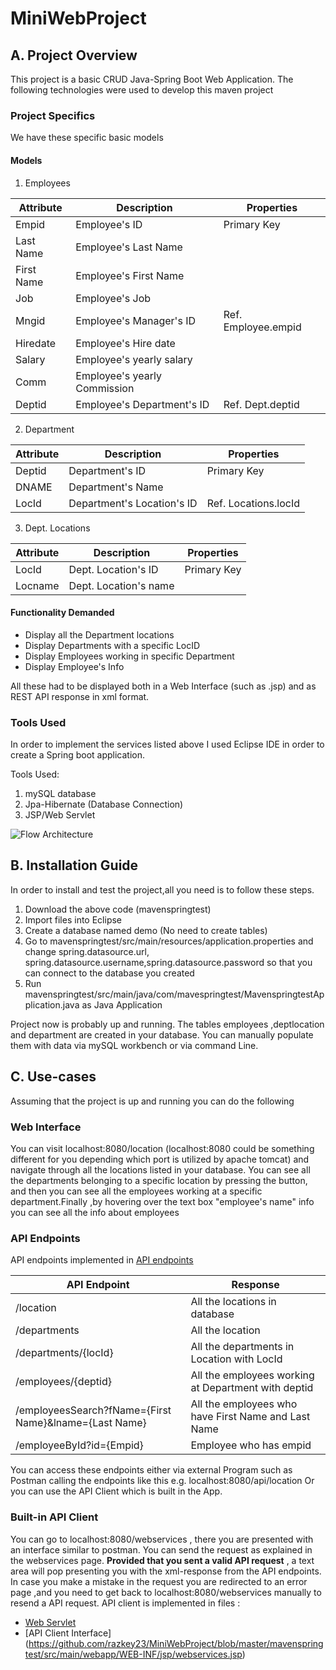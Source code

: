 # MiniWebProject
## A. Project Overview
This project is a basic CRUD Java-Spring Boot Web Application. The following technologies were used to develop this maven project

### Project Specifics
We have these specific basic models
#### Models
1. Employees

|Attribute|Description|Properties|
|-|-|-|
|Empid|Employee's ID|Primary Key|
|Last Name| Employee's Last Name||
|First Name|Employee's First Name||
|Job|Employee's Job||
|Mngid|Employee's Manager's ID|Ref. Employee.empid|
|Hiredate| Employee's Hire date||
|Salary|Employee's yearly salary||
|Comm|Employee's yearly Commission||
|Deptid|Employee's Department's ID|Ref. Dept.deptid|

2. Department

|Attribute|Description|Properties|
|-|-|-|
|Deptid| Department's ID|Primary Key|
|DNAME| Department's Name||
|LocId|Department's Location's ID|Ref. Locations.locId|

3. Dept. Locations

|Attribute|Description|Properties|
|-|-|-|
|LocId|Dept. Location's ID|Primary Key|
|Locname| Dept. Location's name||

#### Functionality Demanded

* Display all the Department locations
* Display Departments with a specific LocID
* Display Employees working in specific Department
* Display Employee's Info

All these had to be displayed both in a Web Interface (such as .jsp) and as REST API response in xml format.

### Tools Used
In order to implement the services listed above I used Eclipse IDE in order to create a Spring boot application.

Tools Used:
1. mySQL database
2. Jpa-Hibernate (Database Connection)
3. JSP/Web Servlet 


![Flow Architecture](https://static.javatpoint.com/springboot/images/spring-boot-architecture2.png)
 
 ## B. Installation Guide
 
 In order to install and test the project,all you need is to follow these steps.
 1. Download the above code (mavenspringtest)
 2. Import files into Eclipse
 3. Create a database named demo (No need to create tables) 
 4. Go to mavenspringtest/src/main/resources/application.properties and change spring.datasource.url,
 spring.datasource.username,spring.datasource.password so that you can connect to the database you created
 5. Run mavenspringtest/src/main/java/com/mavespringtest/MavenspringtestApplication.java  as Java Application 
 
 Project now is probably up and running. The tables employees ,deptlocation and department are created in your database. You can manually populate them with data
 via mySQL workbench or via command Line.
 
 ## C. Use-cases
 Assuming that the project is up and running you can do the following
 
 ### Web Interface
 You can visit localhost:8080/location (localhost:8080 could be something different for you depending which  port is utilized by apache tomcat) and navigate through
 all the locations listed in your database. You can see all the departments belonging to a specific location by pressing the button, and then you can see all the employees
 working at a specific department.Finally ,by hovering over the text box "employee's name" info you can see all the info about employees
 
 ### API Endpoints
 API endpoints implemented in [API endpoints](https://github.com/razkey23/MiniWebProject/blob/master/mavenspringtest/src/main/java/com/mavespringtest/controller/ApiController.java) 
 
 |API Endpoint|Response|
 |-|-|
 |/location|All the locations in database|
 |/departments|All the location|
 |/departments/{locId}|All the departments in Location with LocId|
 |/employees/{deptid}|All the employees working at Department with deptid|
 |/employeesSearch?fName={First Name}&lname={Last Name}| All the employees who have First Name and Last Name|
 |/employeeById?id={Empid}| Employee who has empid|
 
 
 You can access these endpoints either via external Program such as Postman calling the endpoints like this  e.g.  localhost:8080/api/location 
 Or you can use the API Client which is built in the App. 
 
 ### Built-in API Client
 
 You can go to localhost:8080/webservices , there you are presented with an interface similar to postman. You can send the request as explained in the webservices page.
 **Provided that you sent a valid API request** , a text area will pop presenting you with the xml-response from the API endpoints. In case you make a mistake in the request
 you are redirected to an error page ,and you need to get back to localhost:8080/webservices manually to resend a API request.
  API client is implemented in files : 
  * [Web Servlet](https://github.com/razkey23/MiniWebProject/blob/master/mavenspringtest/src/main/java/com/mavespringtest/controller/WebServicesClientController.java)
  * [API Client Interface] (https://github.com/razkey23/MiniWebProject/blob/master/mavenspringtest/src/main/webapp/WEB-INF/jsp/webservices.jsp)
 
 
 




